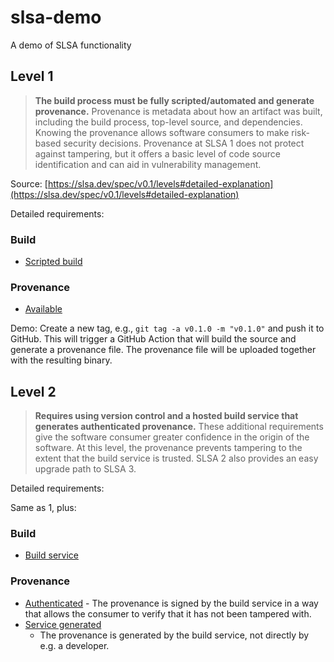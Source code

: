 # slsa-demo
A demo of SLSA functionality

## Level 1

> **The build process must be fully scripted/automated and generate
> provenance.** Provenance is metadata about how an artifact was built,
> including the build process, top-level source, and dependencies. Knowing the
> provenance allows software consumers to make risk-based security decisions.
> Provenance at SLSA 1 does not protect against tampering, but it offers a basic
> level of code source identification and can aid in vulnerability management.

Source: [https://slsa.dev/spec/v0.1/levels#detailed-explanation](https://slsa.dev/spec/v0.1/levels#detailed-explanation)

Detailed requirements:

### Build
- [Scripted build](https://slsa.dev/spec/v0.1/requirements#scripted-build)

### Provenance
- [Available](https://slsa.dev/spec/v0.1/requirements#available)

Demo: Create a new tag, e.g., `git tag -a v0.1.0 -m "v0.1.0"` and push it to
GitHub. This will trigger a GitHub Action that will build the source and
generate a provenance file. The provenance file will be uploaded together with
the resulting binary.

## Level 2

> **Requires using version control and a hosted build service that generates
> authenticated provenance.** These additional requirements give the software
> consumer greater confidence in the origin of the software. At this level, the
> provenance prevents tampering to the extent that the build service is trusted.
> SLSA 2 also provides an easy upgrade path to SLSA 3.

Detailed requirements:

Same as 1, plus:

### Build
- [Build service](https://slsa.dev/spec/v0.1/requirements#build-service)

### Provenance
- [Authenticated](https://slsa.dev/spec/v0.1/requirements#authenticated) - The
  provenance is signed by the build service in a way that allows the consumer to
  verify that it has not been tampered with.
- [Service generated](https://slsa.dev/spec/v0.1/requirements#service-generated)
  - The provenance is generated by the build service, not directly by e.g. a
    developer.
